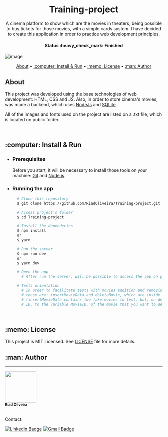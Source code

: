 <h1 align="center">Training-project</h1>
  
<p align="center">A cinema platform to show which are the movies in theaters, being possible to buy tickets for those movies, with a simple cards system. I have decided to create this application in order to practice web development principles.</p>

<h4 align="center"> 
	Status :heavy_check_mark: Finished</br>
</h4>

![image](https://img.shields.io/github/license/RiadOliveira/Tradelous-frontend-desktop)

<p align="center">
 <a href="#about">About</a> •
 <a href="#install&run">:computer: Install & Run</a> • 
 <a href="#license">:memo: License</a> • 
 <a href="#author">:man: Author</a> 
</p>

<h2 id="about">About</h2>
<p>This project was developed using the base technologies of web development: HTML, CSS and JS. Also, in order to store cinema's movies, was made a backend, which uses <a href="https://nodejs.dev/">NodeJs</a> and <a href="https://www.sqlite.org/index.html">SQLite</a>.</p>

<p>All of the images and fonts used on the project are listed on a .txt file, which is located on public folder.</p>

</br>

<h2 id="install&run">:computer: Install & Run</h2>

<ul>
  <li id="prerequisites"><h3>Prerequisites</h3></li>
  
  Before you start, it will be necessary to install those tools on your machine: [Git](https://git-scm.com) and [Node.js](https://nodejs.org/en/).
  
  <li id="running"><h3>Running the app</h3></li>
  
  ```bash
    # Clone this repository
    $ git clone https://github.com/RiadOliveira/Training-project.git
  
    # Access project's folder
    $ cd Training-project

    # Install the dependecies
    $ npm install
    or
    $ yarn

    # Run the server
    $ npm run dev
    or
    $ yarn dev
  
    # Open the app
      # After run the server, will be possible to access the app on port 5500.
  
    # Tests orientation
      # In order to facilitate tests with movies addition and removing, was created two scripts,
      # those are: insertMovieData and deleteMovie, which are inside src/database/MovieDB.
      # (insertMovieData contains two fake movies to test, but, on deleteMovie, you will need to pass the
      # ID, to the variable MovieID, of the movie that you want to delete).
  ```
</ul>

</br>

<h2 id="license">:memo: License</h2>
This project is MIT Licensed. See <a href="https://github.com/RiadOliveira/Tradelous-frontend-desktop/blob/main/LICENSE">LICENSE</a> file for more details.

</br>

<h2 id="author">:man: Author</h2>

---
<a href="https://github.com/RiadOliveira">
 <img src="https://avatars.githubusercontent.com/u/69125013?v=4;" width="100px;" alt=""/>
 <br/>
 <sub><b>Ríad Oliveira</b></sub>
</a>

</br>Contact:</br>

[![Linkedin Badge](https://img.shields.io/badge/-Ríad&nbsp;Oliveira-blue?style=flat-square&logo=Linkedin&logoColor=white&link=https://www.linkedin.com/in/r%C3%ADad-oliveira-8492891b4/)](https://www.linkedin.com/in/r%C3%ADad-oliveira-8492891b4/) 
[![Gmail Badge](https://img.shields.io/badge/-riad.oliveira@gmail.com-c14438?style=flat-square&logo=Gmail&logoColor=white&link=mailto:riad.oliveira@gmail.com)](mailto:riad.oliveira@gmail.com)
